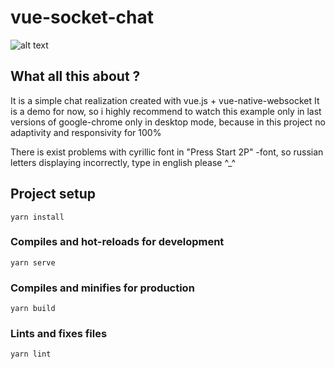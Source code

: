 # vue-socket-chat

![alt text](https://ibb.co/3kQ8yZY)

## What all this about ?
It is a simple chat realization created with vue.js + vue-native-websocket
It is a demo for now, so i highly recommend to watch this example only in
last versions of google-chrome only in desktop mode, because in this project no
adaptivity and responsivity for 100%

There is exist problems with cyrillic font in "Press Start 2P" -font, so russian letters
displaying incorrectly, type in english please ^_^

## Project setup
```
yarn install
```

### Compiles and hot-reloads for development
```
yarn serve
```

### Compiles and minifies for production
```
yarn build
```

### Lints and fixes files
```
yarn lint
```
